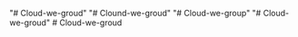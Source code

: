 "# Cloud-we-groud" 
"# Clound-we-groud" 
"# Cloud-we-group" 
"# Cloud-we-groud" 
#   C l o u d - w e - g r o u d  
 